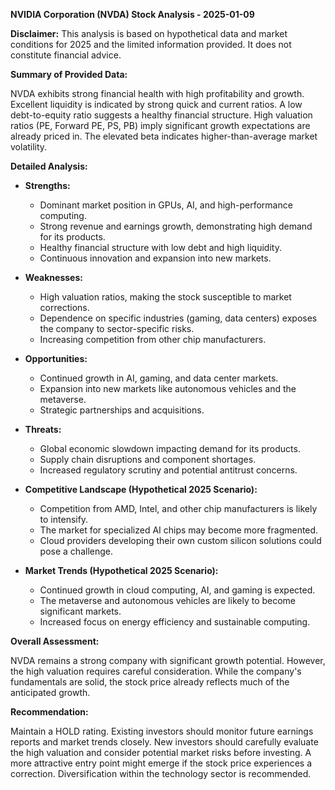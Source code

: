 **NVIDIA Corporation (NVDA) Stock Analysis - 2025-01-09**

**Disclaimer:** This analysis is based on hypothetical data and market conditions for 2025 and the limited information provided.  It does not constitute financial advice.

**Summary of Provided Data:**

NVDA exhibits strong financial health with high profitability and growth.  Excellent liquidity is indicated by strong quick and current ratios.  A low debt-to-equity ratio suggests a healthy financial structure.  High valuation ratios (PE, Forward PE, PS, PB) imply significant growth expectations are already priced in.  The elevated beta indicates higher-than-average market volatility.

**Detailed Analysis:**

* **Strengths:**
    * Dominant market position in GPUs, AI, and high-performance computing.
    * Strong revenue and earnings growth, demonstrating high demand for its products.
    * Healthy financial structure with low debt and high liquidity.
    * Continuous innovation and expansion into new markets.

* **Weaknesses:**
    * High valuation ratios, making the stock susceptible to market corrections.
    * Dependence on specific industries (gaming, data centers) exposes the company to sector-specific risks.
    * Increasing competition from other chip manufacturers.

* **Opportunities:**
    * Continued growth in AI, gaming, and data center markets.
    * Expansion into new markets like autonomous vehicles and the metaverse.
    * Strategic partnerships and acquisitions.

* **Threats:**
    * Global economic slowdown impacting demand for its products.
    * Supply chain disruptions and component shortages.
    * Increased regulatory scrutiny and potential antitrust concerns.

* **Competitive Landscape (Hypothetical 2025 Scenario):**
    * Competition from AMD, Intel, and other chip manufacturers is likely to intensify.
    *  The market for specialized AI chips may become more fragmented.
    *  Cloud providers developing their own custom silicon solutions could pose a challenge.

* **Market Trends (Hypothetical 2025 Scenario):**
    * Continued growth in cloud computing, AI, and gaming is expected.
    *  The metaverse and autonomous vehicles are likely to become significant markets.
    *  Increased focus on energy efficiency and sustainable computing.


**Overall Assessment:**

NVDA remains a strong company with significant growth potential. However, the high valuation requires careful consideration.  While the company's fundamentals are solid, the stock price already reflects much of the anticipated growth.

**Recommendation:**

Maintain a HOLD rating.  Existing investors should monitor future earnings reports and market trends closely.  New investors should carefully evaluate the high valuation and consider potential market risks before investing.  A more attractive entry point might emerge if the stock price experiences a correction.  Diversification within the technology sector is recommended.
